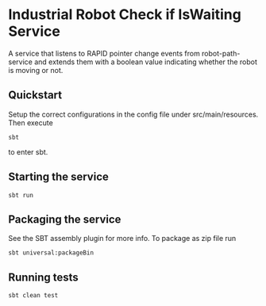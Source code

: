 # Industrial Robot Check if IsWaiting Service
A service that listens to RAPID pointer change events from robot-path-service and extends them with a boolean value indicating whether the robot is moving or not.

## Quickstart
Setup the correct configurations in the config file under src/main/resources. Then execute
```
sbt
```
to enter sbt.
## Starting the service
```
sbt run
```
## Packaging the service
See the SBT assembly plugin for more info. To package as zip file run
```
sbt universal:packageBin
```
## Running tests
```
sbt clean test
```
